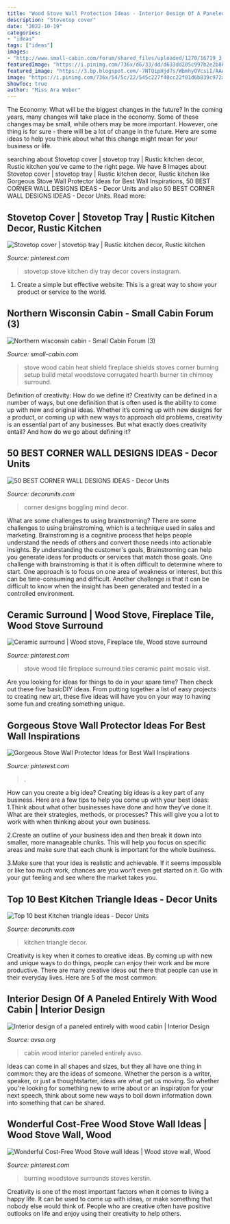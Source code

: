 ```yaml
---
title: "Wood Stove Wall Protection Ideas - Interior Design Of A Paneled Entirely With Wood Cabin"
description: "Stovetop cover"
date: "2022-10-19"
categories:
- "ideas"
tags: ["ideas"]
images:
- "http://www.small-cabin.com/forum/shared_files/uploaded/1270/16719_3_o.jpg"
featuredImage: "https://i.pinimg.com/736x/d6/33/dd/d633dd205c997b2e2b869ce611217f87--mosaic-fireplace-stove-fireplace.jpg"
featured_image: "https://3.bp.blogspot.com/-7NTQipHjd7s/WbmhyOVcsiI/AAAAAAAA5x8/80KD6sDjzlAWoOBIRfAbDvu8T8cy5Q_TwCLcBGAs/s1600/8.jpg"
image: "https://i.pinimg.com/736x/54/5c/22/545c227f40cc22f01d6b839c972a987c.jpg"
ShowToc: true
author: "Miss Ara Weber"
---
```



The Economy: What will be the biggest changes in the future?
In the coming years, many changes will take place in the economy. Some of these changes may be small, while others may be more important. However, one thing is for sure - there will be a lot of change in the future. Here are some ideas to help you think about what this change might mean for your business or life.

	

		
searching about Stovetop cover | stovetop tray | Rustic kitchen decor, Rustic kitchen you've came to the right page. We have 8 Images about Stovetop cover | stovetop tray | Rustic kitchen decor, Rustic kitchen like Gorgeous Stove Wall Protector Ideas for Best Wall Inspirations, 50 BEST CORNER WALL DESIGNS IDEAS - Decor Units and also 50 BEST CORNER WALL DESIGNS IDEAS - Decor Units. Read more:
		
    
## Stovetop Cover | Stovetop Tray | Rustic Kitchen Decor, Rustic Kitchen

<img loading=lazy src="https://i.pinimg.com/736x/74/36/16/7436166415221e7ba387d3529e06d4a4.jpg" onerror="this.onerror=null;this.src='https://tse3.mm.bing.net/th?id=OIP.BMpKreLLJiV-D1RKVLd5BgHaJj&amp;pid=15.1';" alt="Stovetop cover | stovetop tray | Rustic kitchen decor, Rustic kitchen">

_Source: pinterest.com_

>stovetop stove kitchen diy tray decor covers instagram. 

	

1. Create a simple but effective website: This is a great way to show your product or service to the world.

    
## Northern Wisconsin Cabin - Small Cabin Forum (3)

<img loading=lazy src="http://www.small-cabin.com/forum/shared_files/uploaded/1270/16719_3_o.jpg" onerror="this.onerror=null;this.src='https://tse1.mm.bing.net/th?id=OIP.TZLkLf2iolGaqlgR2BotFQHaLM&amp;pid=15.1';" alt="Northern wisconsin cabin - Small Cabin Forum (3)">

_Source: small-cabin.com_

>stove wood cabin heat shield fireplace shields stoves corner burning setup build metal woodstove corrugated hearth burner tin chimney surround. 

	

Definition of creativity: How do we define it?
Creativity can be defined in a number of ways, but one definition that is often used is the ability to come up with new and original ideas. Whether it’s coming up with new designs for a product, or coming up with new ways to approach old problems, creativity is an essential part of any businesses. But what exactly does creativity entail? And how do we go about defining it?

    
## 50 BEST CORNER WALL DESIGNS IDEAS - Decor Units

<img loading=lazy src="https://1.bp.blogspot.com/-TdynMVA1zjA/WCY14WI-jCI/AAAAAAAAJK8/aIw7Q43xULAG52D2LDaYtbYMiirumEvFACLcB/s1600/26294.jpg" onerror="this.onerror=null;this.src='https://tse1.mm.bing.net/th?id=OIP.4zF8RVUK_jJLlKOmALCGkQHaLH&amp;pid=15.1';" alt="50 BEST CORNER WALL DESIGNS IDEAS - Decor Units">

_Source: decorunits.com_

>corner designs boggling mind decor. 

	

What are some challenges to using brainstroming?
There are some challenges to using brainstroming, which is a technique used in sales and marketing. Brainstroming is a cognitive process that helps people understand the needs of others and convert those needs into actionable insights. By understanding the customer's goals, Brainstroming can help you generate ideas for products or services that match those goals.
One challenge with brainstroming is that it is often difficult to determine where to start. One approach is to focus on one area of weakness or interest, but this can be time-consuming and difficult. Another challenge is that it can be difficult to know when the insight has been generated and tested in a controlled environment.

    
## Ceramic Surround | Wood Stove, Fireplace Tile, Wood Stove Surround

<img loading=lazy src="https://i.pinimg.com/736x/d6/33/dd/d633dd205c997b2e2b869ce611217f87--mosaic-fireplace-stove-fireplace.jpg" onerror="this.onerror=null;this.src='https://tse3.mm.bing.net/th?id=OIP.uJogDangRgMXfHLY9p3Z8AHaLL&amp;pid=15.1';" alt="Ceramic surround | Wood stove, Fireplace tile, Wood stove surround">

_Source: pinterest.com_

>stove wood tile fireplace surround tiles ceramic paint mosaic visit. 

	

Are you looking for ideas for things to do in your spare time? Then check out these five basicDIY ideas. From putting together a list of easy projects to creating new art, these five ideas will have you on your way to having some fun and creating something unique.

    
## Gorgeous Stove Wall Protector Ideas For Best Wall Inspirations

<img loading=lazy src="https://i.pinimg.com/736x/54/5c/22/545c227f40cc22f01d6b839c972a987c.jpg" onerror="this.onerror=null;this.src='https://tse3.mm.bing.net/th?id=OIP.bV-3FuvZtdnq1d-VIVkk-wHaJ4&amp;pid=15.1';" alt="Gorgeous Stove Wall Protector Ideas for Best Wall Inspirations">

_Source: pinterest.com_

>. 

	

How can you create a big idea?
Creating big ideas is a key part of any business. Here are a few tips to help you come up with your best ideas:
1.Think about what other businesses have done and how they’ve done it. What are their strategies, methods, or processes? This will give you a lot to work with when thinking about your own business.

2.Create an outline of your business idea and then break it down into smaller, more manageable chunks. This will help you focus on specific areas and make sure that each chunk is important for the whole business.

3.Make sure that your idea is realistic and achievable. If it seems impossible or like too much work, chances are you won’t even get started on it. Go with your gut feeling and see where the market takes you.


    
## Top 10 Best Kitchen Triangle Ideas - Decor Units

<img loading=lazy src="https://3.bp.blogspot.com/-7NTQipHjd7s/WbmhyOVcsiI/AAAAAAAA5x8/80KD6sDjzlAWoOBIRfAbDvu8T8cy5Q_TwCLcBGAs/s1600/8.jpg" onerror="this.onerror=null;this.src='https://tse2.mm.bing.net/th?id=OIP.UC6je-Ps-ZBnu6xh2otwCgHaKA&amp;pid=15.1';" alt="Top 10 best Kitchen triangle ideas - Decor Units">

_Source: decorunits.com_

>kitchen triangle decor. 

	

Creativity is key when it comes to creative ideas. By coming up with new and unique ways to do things, people can enjoy their work and be more productive. There are many creative ideas out there that people can use in their everyday lives. Here are 5 of the most common: 

    
## Interior Design Of A Paneled Entirely With Wood Cabin | Interior Design

<img loading=lazy src="https://www.avso.org/wp-content/uploads/files/7/3/6/interior-design-of-a-paneled-entirely-with-wood-cabin-6-736.jpg" onerror="this.onerror=null;this.src='https://tse3.mm.bing.net/th?id=OIP.KV32djdHREVfZ0D0s9mJGQHaJ4&amp;pid=15.1';" alt="Interior design of a paneled entirely with wood cabin | Interior Design">

_Source: avso.org_

>cabin wood interior paneled entirely avso. 

	

Ideas can come in all shapes and sizes, but they all have one thing in common: they are the ideas of someone. Whether the person is a writer, speaker, or just a thoughtstarter, ideas are what get us moving. So whether you're looking for something new to write about or an inspiration for your next speech, think about some new ways to boil down information down into something that can be shared.

    
## Wonderful Cost-Free Wood Stove Wall Ideas | Wood Stove Wall, Wood

<img loading=lazy src="https://i.pinimg.com/736x/18/f1/62/18f1621035622cd1b89866a64148b8a8.jpg" onerror="this.onerror=null;this.src='https://tse2.mm.bing.net/th?id=OIP.HHdyILUGETVjIofxwU-MSAHaLC&amp;pid=15.1';" alt="Wonderful Cost-Free Wood Stove wall Ideas | Wood stove wall, Wood">

_Source: pinterest.com_

>burning woodstove surrounds stoves kerstin. 

	

Creativity is one of the most important factors when it comes to living a happy life. It can be used to come up with ideas, or make something that nobody else would think of. People who are creative often have positive outlooks on life and enjoy using their creativity to help others.

